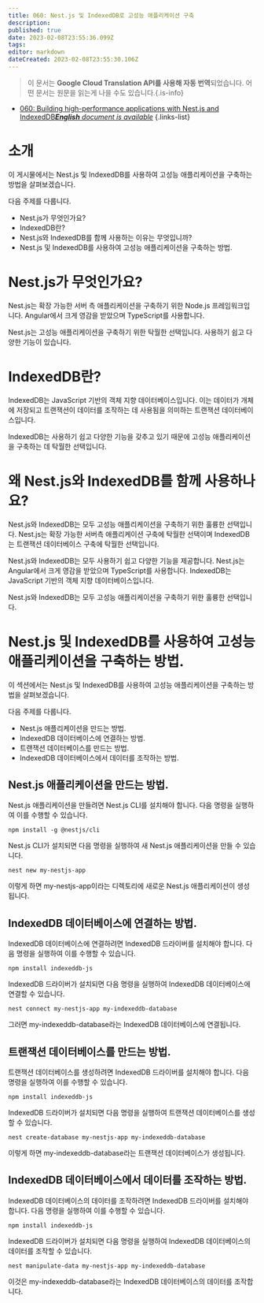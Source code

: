 ```yaml
---
title: 060: Nest.js 및 IndexedDB로 고성능 애플리케이션 구축
description: 
published: true
date: 2023-02-08T23:55:36.099Z
tags: 
editor: markdown
dateCreated: 2023-02-08T23:55:30.106Z
---
```


> 이 문서는 **Google Cloud Translation API를 사용해 자동 번역**되었습니다.
어떤 문서는 원문을 읽는게 나을 수도 있습니다.{.is-info}



- [060: Building high-performance applications with Nest.js and IndexedDB***English** document is available*](/en/Knowledge-base/Nest-js/Learning/060-building-high-performance-applications-with-nest-js-and-indexeddb)
{.links-list}


# 소개

이 게시물에서는 Nest.js 및 IndexedDB를 사용하여 고성능 애플리케이션을 구축하는 방법을 살펴보겠습니다.

다음 주제를 다룹니다.

- Nest.js가 무엇인가요?
- IndexedDB란?
- Nest.js와 IndexedDB를 함께 사용하는 이유는 무엇입니까?
- Nest.js 및 IndexedDB를 사용하여 고성능 애플리케이션을 구축하는 방법.

# Nest.js가 무엇인가요?

Nest.js는 확장 가능한 서버 측 애플리케이션을 구축하기 위한 Node.js 프레임워크입니다. Angular에서 크게 영감을 받았으며 TypeScript를 사용합니다.

Nest.js는 고성능 애플리케이션을 구축하기 위한 탁월한 선택입니다. 사용하기 쉽고 다양한 기능이 있습니다.

# IndexedDB란?

IndexedDB는 JavaScript 기반의 객체 지향 데이터베이스입니다. 이는 데이터가 개체에 저장되고 트랜잭션이 데이터를 조작하는 데 사용됨을 의미하는 트랜잭션 데이터베이스입니다.

IndexedDB는 사용하기 쉽고 다양한 기능을 갖추고 있기 때문에 고성능 애플리케이션을 구축하는 데 탁월한 선택입니다.

# 왜 Nest.js와 IndexedDB를 함께 사용하나요?

Nest.js와 IndexedDB는 모두 고성능 애플리케이션을 구축하기 위한 훌륭한 선택입니다. Nest.js는 확장 가능한 서버측 애플리케이션 구축에 탁월한 선택이며 IndexedDB는 트랜잭션 데이터베이스 구축에 탁월한 선택입니다.

Nest.js와 IndexedDB는 모두 사용하기 쉽고 다양한 기능을 제공합니다. Nest.js는 Angular에서 크게 영감을 받았으며 TypeScript를 사용합니다. IndexedDB는 JavaScript 기반의 객체 지향 데이터베이스입니다.

Nest.js와 IndexedDB는 모두 고성능 애플리케이션을 구축하기 위한 훌륭한 선택입니다.

# Nest.js 및 IndexedDB를 사용하여 고성능 애플리케이션을 구축하는 방법.

이 섹션에서는 Nest.js 및 IndexedDB를 사용하여 고성능 애플리케이션을 구축하는 방법을 살펴보겠습니다.

다음 주제를 다룹니다.

- Nest.js 애플리케이션을 만드는 방법.
- IndexedDB 데이터베이스에 연결하는 방법.
- 트랜잭션 데이터베이스를 만드는 방법.
- IndexedDB 데이터베이스에서 데이터를 조작하는 방법.

## Nest.js 애플리케이션을 만드는 방법.

Nest.js 애플리케이션을 만들려면 Nest.js CLI를 설치해야 합니다. 다음 명령을 실행하여 이를 수행할 수 있습니다.

```
npm install -g @nestjs/cli
```

Nest.js CLI가 설치되면 다음 명령을 실행하여 새 Nest.js 애플리케이션을 만들 수 있습니다.

```
nest new my-nestjs-app
```

이렇게 하면 my-nestjs-app이라는 디렉토리에 새로운 Nest.js 애플리케이션이 생성됩니다.

## IndexedDB 데이터베이스에 연결하는 방법.

IndexedDB 데이터베이스에 연결하려면 IndexedDB 드라이버를 설치해야 합니다. 다음 명령을 실행하여 이를 수행할 수 있습니다.

```
npm install indexeddb-js
```

IndexedDB 드라이버가 설치되면 다음 명령을 실행하여 IndexedDB 데이터베이스에 연결할 수 있습니다.

```
nest connect my-nestjs-app my-indexeddb-database
```

그러면 my-indexeddb-database라는 IndexedDB 데이터베이스에 연결됩니다.

## 트랜잭션 데이터베이스를 만드는 방법.

트랜잭션 데이터베이스를 생성하려면 IndexedDB 드라이버를 설치해야 합니다. 다음 명령을 실행하여 이를 수행할 수 있습니다.

```
npm install indexeddb-js
```

IndexedDB 드라이버가 설치되면 다음 명령을 실행하여 트랜잭션 데이터베이스를 생성할 수 있습니다.

```
nest create-database my-nestjs-app my-indexeddb-database
```

이렇게 하면 my-indexeddb-database라는 트랜잭션 데이터베이스가 생성됩니다.

## IndexedDB 데이터베이스에서 데이터를 조작하는 방법.

IndexedDB 데이터베이스의 데이터를 조작하려면 IndexedDB 드라이버를 설치해야 합니다. 다음 명령을 실행하여 이를 수행할 수 있습니다.

```
npm install indexeddb-js
```

IndexedDB 드라이버가 설치되면 다음 명령을 실행하여 IndexedDB 데이터베이스의 데이터를 조작할 수 있습니다.

```
nest manipulate-data my-nestjs-app my-indexeddb-database
```

이것은 my-indexeddb-database라는 IndexedDB 데이터베이스의 데이터를 조작합니다.